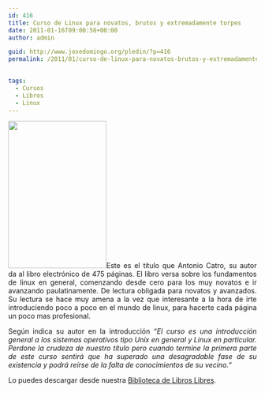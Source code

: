 ```yaml
---
id: 416
title: Curso de Linux para novatos, brutos y extremadamente torpes
date: 2011-01-16T09:00:58+00:00
author: admin

guid: http://www.josedomingo.org/pledin/?p=416
permalink: /2011/01/curso-de-linux-para-novatos-brutos-y-extremadamente-torpes/

  
tags:
  - Cursos
  - Libros
  - Linux
---
```

<p style="text-align: justify;">
  <a href="{{ site.url }}{{ site.baseurl }}/assets/wp-content/uploads/2011/01/Curso_Linux_ACastro1.jpg"><img class="alignleft size-full wp-image-418" title="Curso_Linux_ACastro" src="{{ site.url }}{{ site.baseurl }}/assets/wp-content/uploads/2011/01/Curso_Linux_ACastro1.jpg" alt="" width="199" height="298" /></a>Este es el título que Antonio Catro, su autor da al libro electrónico de 475 páginas. El libro versa sobre los fundamentos de linux en general, comenzando desde cero para los muy novatos e ir avanzando paulatinamente. De lectura obligada para novatos y avanzados. Su lectura se hace muy amena a la vez que interesante a la hora de irte introduciendo poco a poco en el mundo de linux, para hacerte cada página un poco mas profesional.
</p>

<p style="text-align: justify;">
  Según indica su autor en la introducción &#8220;<em>El curso es una introducción general a los sistemas operativos tipo Unix en general y Linux en particular. Perdone la crudeza de nuestro título pero cuando termine la primera parte de este curso sentirá que ha superado una desagradable fase de su existencia y podrá reírse de la falta de conocimientos de su vecino.</em>&#8220;
</p>

Lo puedes descargar desde nuestra [Biblioteca de Libros Libres](http://www.josedomingo.org/web/mod/data/view.php?d=2&mode=single&page=53).

<!-- AddThis Advanced Settings generic via filter on the_content -->

<!-- AddThis Share Buttons generic via filter on the_content -->